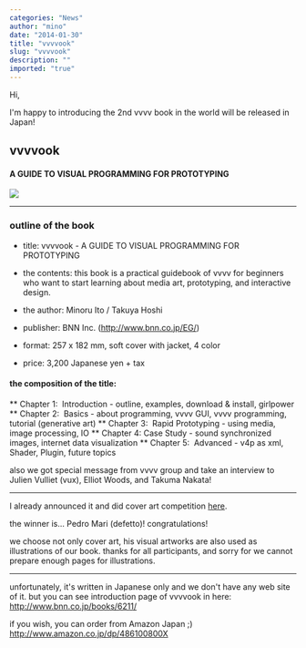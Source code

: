 ```yaml
---
categories: "News"
author: "mino"
date: "2014-01-30"
title: "vvvvook"
slug: "vvvvook"
description: ""
imported: "true"
---
```



Hi,

I'm happy to introducing the 2nd vvvv book in the world will be released in Japan!

## vvvvook
#### A GUIDE TO VISUAL PROGRAMMING FOR PROTOTYPING
![](vvvv_cover_0117_sample.jpg)
<!--break-->
---
 
### outline of the book
* title: vvvvook - A GUIDE TO VISUAL PROGRAMMING FOR PROTOTYPING
* the contents: this book is a practical guidebook of vvvv for beginners who want to start learning about media art, prototyping, and interactive design.

* the author: Minoru Ito / Takuya Hoshi
* publisher: BNN Inc. (http://www.bnn.co.jp/EG/)
* format: 257 x 182 mm, soft cover with jacket, 4 color
* price: 3,200 Japanese yen + tax

#### the composition of the title:
** Chapter 1:  Introduction - outline, examples, download & install, girlpower
** Chapter 2:  Basics - about programming, vvvv GUI, vvvv programming, tutorial (generative art)
** Chapter 3:  Rapid Prototyping - using media, image processing, IO
** Chapter 4:  Case Study - sound synchronized images, internet data visualization
** Chapter 5:  Advanced - v4p as xml, Shader, Plugin, future topics

also we got special message from vvvv group and take an interview to Julien Vulliet (vux), Elliot Woods, and Takuma Nakata!
 
---

I already announced it and did cover art competition [here](/blog/2013/cover-art-illustrations-competition).

the winner is... Pedro Mari (defetto)! congratulations!

we choose not only cover art, his visual artworks are also used as illustrations of our book.
thanks for all participants, and sorry for we cannot prepare enough pages for illustrations.

---

unfortunately, it's written in Japanese only and we don't have any web site of it.
but you can see introduction page of vvvvook in here:
http://www.bnn.co.jp/books/6211/

if you wish, you can order from Amazon Japan ;)
http://www.amazon.co.jp/dp/486100800X